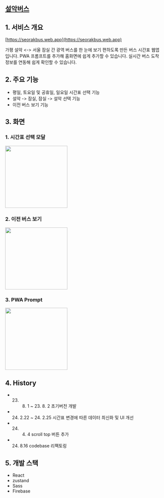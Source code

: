 ## [설악버스](https://seorakbus.web.app)

## 1. 서비스 개요

[https://seorakbus.web.app](https://seorakbus.web.app)

가평 설악 <-> 서울 잠실 간 광역 버스를 한 눈에 보기 편하도록 만든 버스 시간표 웹앱입니다.
PWA 프롬프트를 추가해 홈화면에 쉽게 추가할 수 있습니다.
실시간 버스 도착 정보를 연동해 쉽게 확인할 수 있습니다.

## 2. 주요 기능

- 평일, 토요일 및 공휴일, 일요일 시간표 선택 기능
- 설악 -> 잠실, 잠실 -> 설악 선택 기능
- 이전 버스 보기 기능

## 3. 화면

### 1. 시간표 선택 모달

<img src="https://github.com/ryxxn/SeorakBus/assets/88328436/4b6a4ab4-45c2-4f1a-b41d-af8c2d1648cb" alt="" width="200" />

### 2. 이전 버스 보기

<img src="https://github.com/ryxxn/SeorakBus/assets/88328436/aa38a9a4-11c5-4234-8dbf-97eddd7d819f" alt="" width="200" />

### 3. PWA Prompt

<img src="https://github.com/ryxxn/SeorakBus/assets/88328436/b0a0cbd9-fa92-4ef4-947c-036e530cc60d" alt="" width="200" />

## 4. History

- 23. 8. 1 ~ 23. 8. 2 초기버전 개발
- 24. 2.22 ~ 24. 2.25 시간표 변경에 따른 데이터 최신화 및 UI 개선
- 24. 4. 4 scroll top 버튼 추가
- 24. 8.16 codebase 리팩토링

## 5. 개발 스택

- React
- zustand
- Sass
- Firebase
